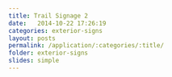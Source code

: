 ```yaml
---
title: Trail Signage 2
date:   2014-10-22 17:26:19
categories: exterior-signs
layout: posts
permalink: /application/:categories/:title/
folder: exterior-signs
slides: simple
---
```

